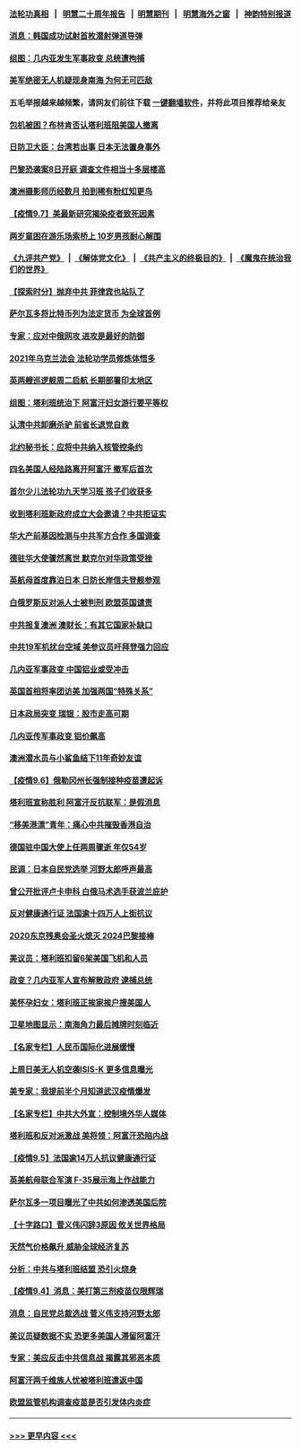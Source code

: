 #### [法轮功真相](https://github.com/gfw-breaker/truth/blob/master/README.md?t=0) &nbsp;&nbsp;|&nbsp;&nbsp; [明慧二十周年报告](https://github.com/gfw-breaker/mh-reports/blob/master/README.md?t=0) &nbsp;&nbsp;|&nbsp;&nbsp;[明慧期刊](https://github.com/gfw-breaker/mh-qikan) &nbsp;&nbsp;|&nbsp;&nbsp; [明慧海外之窗](https://github.com/gfw-breaker/mh-news/blob/master/README.md?t=0) &nbsp;&nbsp;|&nbsp;&nbsp; [神韵特别报道](https://github.com/gfw-breaker/mh-news/blob/master/shenyun.md?t=0)
#### [消息：韩国成功试射首枚潜射弹道导弹](../pages/nsc418/n13217361.md?t=09080101) 
#### [组图：几内亚发生军事政变 总统遭拘捕](../pages/nsc418/n13216366.md?t=09080101) 
#### [美军绝密无人机疑现身南海 为何无可匹敌](../pages/nsc418/n13217379.md?t=09080101) 
#### 五毛举报越来越频繁，请网友们前往下载 [一键翻墙软件](https://github.com/gfw-breaker/ssr-accounts)，并将此项目推荐给亲友
#### [包机被困？布林肯否认塔利班阻美国人撤离](../pages/nsc418/n13217026.md?t=09080101) 
#### [日防卫大臣：台湾若出事 日本无法置身事外](../pages/nsc418/n13217032.md?t=09080101) 
#### [巴黎恐袭案8日开庭 调查文件相当十多层楼高](../pages/nsc418/n13216894.md?t=09080101) 
#### [澳洲摄影师历经数月 拍到稀有粉红知更鸟](../pages/nsc418/n13216398.md?t=09080101) 
#### [【疫情9.7】美最新研究揭染疫者致死因素](../pages/nsc418/n13216485.md?t=09080101) 
#### [两岁童困在游乐场索桥上 10岁男孩耐心解围](../pages/nsc418/n13216335.md?t=09080101) 
#### [《九评共产党》](https://github.com/begood0513/9ping.md/blob/master/README.md) &nbsp;|&nbsp; [《解体党文化》](../../../../jtdwh.md/blob/master/README.md)  &nbsp;|&nbsp; [《共产主义的终极目的》](../../../../gczydzjmd.md/blob/master/README.md) &nbsp;|&nbsp; [《魔鬼在统治我们的世界》](../../../../mgztzwmdsj.md/blob/master/README.md) 
#### [【探索时分】抛弃中共 菲律宾也站队了](../pages/nsc418/n13210684.md?t=09080101) 
#### [萨尔瓦多将比特币列为法定货币 为全球首例](../pages/nsc418/n13216586.md?t=09080101) 
#### [专家：应对中俄网攻 进攻是最好的防御](../pages/nsc418/n13216265.md?t=09080101) 
#### [2021年乌克兰法会 法轮功学员修炼体悟多](../pages/nsc418/n13214934.md?t=09080101) 
#### [英两艘巡逻舰周二启航 长期部署印太地区](../pages/nsc418/n13215687.md?t=09080101) 
#### [组图：塔利班统治下 阿富汗妇女游行要平等权](../pages/nsc418/n13214269.md?t=09080101) 
#### [认清中共卸磨杀驴 前省长退党自救](../pages/nsc418/n13090572.md?t=09080101) 
#### [北约秘书长：应将中共纳入核管控条约](../pages/nsc418/n13215158.md?t=09080101) 
#### [四名美国人经陆路离开阿富汗 撤军后首次](../pages/nsc418/n13215186.md?t=09080101) 
#### [首尔少儿法轮功九天学习班 孩子们收获多](../pages/nsc418/n13214243.md?t=09080101) 
#### [收到塔利班新政府成立大会邀请？中共拒证实](../pages/nsc418/n13215098.md?t=09080101) 
#### [华大产前基因检测与中共军方合作 多国调查](../pages/nsc418/n13214923.md?t=09080101) 
#### [德驻华大使骤然离世 默克尔对华政策受挫](../pages/nsc418/n13214993.md?t=09080101) 
#### [英航母首度靠泊日本 日防长岸信夫登舰参观](../pages/nsc418/n13214957.md?t=09080101) 
#### [白俄罗斯反对派人士被判刑 欧盟英国谴责](../pages/nsc418/n13214825.md?t=09080101) 
#### [中共报复澳洲 澳财长：有其它国家补缺口](../pages/nsc418/n13214310.md?t=09080101) 
#### [中共19军机扰台空域 美参议员吁拜登强力回应](../pages/nsc418/n13214324.md?t=09080101) 
#### [几内亚军事政变 中国铝业或受冲击](../pages/nsc418/n13214679.md?t=09080101) 
#### [英国首相将率团访美 加强两国“特殊关系”](../pages/nsc418/n13214641.md?t=09080101) 
#### [日本政局突变 瑞银：股市走高可期](../pages/nsc418/n13214339.md?t=09080101) 
#### [几内亚传军事政变 铝价飙高](../pages/nsc418/n13214421.md?t=09080101) 
#### [澳洲潜水员与小鲨鱼结下11年奇妙友谊](../pages/nsc418/n13213713.md?t=09080101) 
#### [【疫情9.6】俄勒冈州长强制接种疫苗遭起诉](../pages/nsc418/n13213836.md?t=09080101) 
#### [塔利班宣称胜利 阿富汗反抗联军：是假消息](../pages/nsc418/n13213939.md?t=09080101) 
#### [“移美港漂”青年：痛心中共摧毁香港自治](../pages/nsc418/n13213624.md?t=09080101) 
#### [德国驻中国大使上任两周骤逝 年仅54岁](../pages/nsc418/n13213720.md?t=09080101) 
#### [民调：日本自民党选举 河野太郎呼声最高](../pages/nsc418/n13213575.md?t=09080101) 
#### [曾公开批评卢卡申科 白俄马术选手获波兰庇护](../pages/nsc418/n13213163.md?t=09080101) 
#### [反对健康通行证 法国逾十四万人上街抗议](../pages/nsc418/n13212690.md?t=09080101) 
#### [2020东京残奥会圣火熄灭 2024巴黎接棒](../pages/nsc418/n13212753.md?t=09080101) 
#### [美议员：塔利班扣留6架美国飞机和人员](../pages/nsc418/n13212539.md?t=09080101) 
#### [政变？几内亚军人宣布解散政府 逮捕总统](../pages/nsc418/n13212411.md?t=09080101) 
#### [美怀孕妇女：塔利班正挨家挨户搜美国人](../pages/nsc418/n13212248.md?t=09080101) 
#### [卫星地图显示：南海角力最后摊牌时刻临近](../pages/nsc418/n13212321.md?t=09080101) 
#### [【名家专栏】人民币国际化进展缓慢](../pages/nsc418/n13212061.md?t=09080101) 
#### [上周日美无人机空袭ISIS-K 更多信息曝光](../pages/nsc418/n13212424.md?t=09080101) 
#### [美专家：我提前半个月知道武汉疫情爆发](../pages/nsc418/n13212212.md?t=09080101) 
#### [【名家专栏】中共大外宣：控制境外华人媒体](../pages/nsc418/n13212035.md?t=09080101) 
#### [塔利班和反对派激战 美将领：阿富汗恐陷内战](../pages/nsc418/n13212114.md?t=09080101) 
#### [【疫情9.5】法国逾14万人抗议健康通行证](../pages/nsc418/n13211628.md?t=09080101) 
#### [英美航母联合军演 F-35展示海上作战能力](../pages/nsc418/n13210531.md?t=09080101) 
#### [萨尔瓦多一项目曝光了中共如何渗透美国后院](../pages/nsc418/n13210770.md?t=09080101) 
#### [【十字路口】菅义伟闪辞3原因 攸关世界格局](../pages/nsc418/n13210242.md?t=09080101) 
#### [天然气价格飙升 威胁全球经济复苏](../pages/nsc418/n13210464.md?t=09080101) 
#### [分析：中共与塔利班结盟 恐引火烧身](../pages/nsc418/n13209905.md?t=09080101) 
#### [【疫情9.4】消息：美打第三剂疫苗仅限辉瑞](../pages/nsc418/n13210119.md?t=09080101) 
#### [消息：自民党总裁选战 菅义伟支持河野太郎](../pages/nsc418/n13209987.md?t=09080101) 
#### [美议员疑数据不实 恐更多美国人滞留阿富汗](../pages/nsc418/n13209779.md?t=09080101) 
#### [专家：美应反击中共信息战 揭露其邪恶本质](../pages/nsc418/n13209444.md?t=09080101) 
#### [阿富汗两千维族人忧被塔利班遣返中国](../pages/nsc418/n13209602.md?t=09080101) 
#### [欧盟监管机构调查疫苗是否引发体内炎症](../pages/nsc418/n13209341.md?t=09080101) 

----
#### [ >>> 更早内容 <<< ](../indexes/nsc418-earlier.md)
